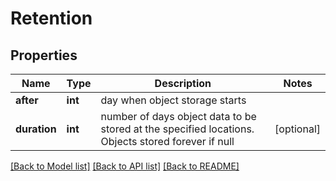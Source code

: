 # Retention

## Properties
Name | Type | Description | Notes
------------ | ------------- | ------------- | -------------
**after** | **int** | day when object storage starts | 
**duration** | **int** | number of days object data to be stored at the specified locations. Objects stored forever if null | [optional] 

[[Back to Model list]](../README.md#documentation-for-models) [[Back to API list]](../README.md#documentation-for-api-endpoints) [[Back to README]](../README.md)

